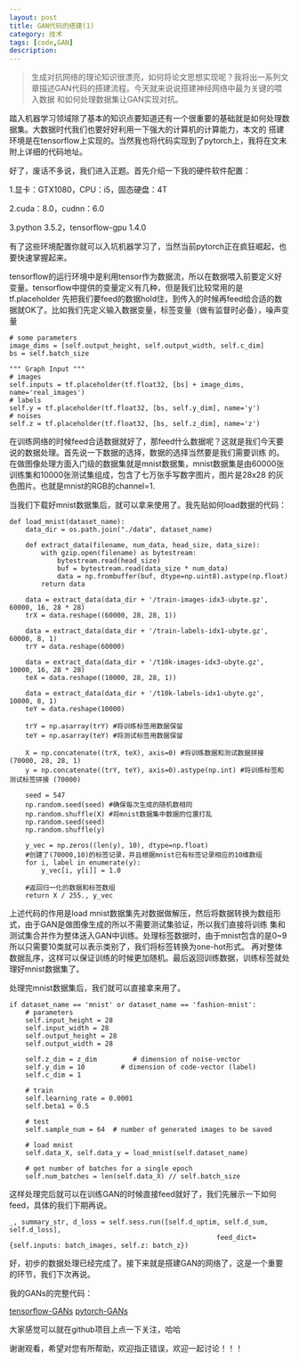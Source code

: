 ```yaml
---
layout: post
title: GAN代码的搭建(1)
category: 技术
tags: [code,GAN]
description: 
---
```


>生成对抗网络的理论知识很漂亮，如何将论文思想实现呢？我将出一系列文章描述GAN代码的搭建流程。今天就来说说搭建神经网络中最为关键的喂入数据
和如何处理数据集让GAN实现对抗。

踏入机器学习领域除了基本的知识点要知道还有一个很重要的基础就是如何处理数据集。大数据时代我们也要好好利用一下强大的计算机的计算能力，本文的
搭建环境是在tensorflow上实现的。当然我也将代码实现到了pytorch上，我将在文末附上详细的代码地址。

好了，废话不多说，我们进入正题。首先介绍一下我的硬件软件配置：

1.显卡：GTX1080，CPU：i5，固态硬盘：4T

2.cuda：8.0，cudnn：6.0

3.python 3.5.2，tensorflow-gpu 1.4.0

有了这些环境配置你就可以入坑机器学习了，当然当前pytorch正在疯狂崛起，也要快速掌握起来。

tensorflow的运行环境中是利用tensor作为数据流，所以在数据喂入前要定义好变量。tensorflow中提供的变量定义有几种，但是我们比较常用的是tf.placeholder
先把我们要feed的数据hold住，到传入的时候再feed给合适的数据就OK了。比如我们先定义输入数据变量，标签变量（做有监督时必备），噪声变量

    # some parameters
    image_dims = [self.output_height, self.output_width, self.c_dim]
    bs = self.batch_size

    """ Graph Input """
    # images
    self.inputs = tf.placeholder(tf.float32, [bs] + image_dims, name='real_images')
    # labels
    self.y = tf.placeholder(tf.float32, [bs, self.y_dim], name='y')
    # noises
    self.z = tf.placeholder(tf.float32, [bs, self.z_dim], name='z')

在训练网络的时候feed合适数据就好了，那feed什么数据呢？这就是我们今天要说的数据处理。首先说一下数据的选择，数据的选择当然要是我们需要训练
的。在做图像处理方面入门级的数据集就是mnist数据集，mnist数据集是由60000张训练集和10000张测试集组成，包含了七万张手写数字图片，图片是28x28
的灰色图片。也就是mnist的RGB的channel=1.

当我们下载好mnist数据集后，就可以拿来使用了。我先贴如何load数据的代码：

    def load_mnist(dataset_name):
        data_dir = os.path.join("./data", dataset_name)

        def extract_data(filename, num_data, head_size, data_size):
            with gzip.open(filename) as bytestream:
                bytestream.read(head_size)
                buf = bytestream.read(data_size * num_data)
                data = np.frombuffer(buf, dtype=np.uint8).astype(np.float)
            return data

        data = extract_data(data_dir + '/train-images-idx3-ubyte.gz', 60000, 16, 28 * 28)
        trX = data.reshape((60000, 28, 28, 1))

        data = extract_data(data_dir + '/train-labels-idx1-ubyte.gz', 60000, 8, 1)
        trY = data.reshape(60000)

        data = extract_data(data_dir + '/t10k-images-idx3-ubyte.gz', 10000, 16, 28 * 28)
        teX = data.reshape((10000, 28, 28, 1))

        data = extract_data(data_dir + '/t10k-labels-idx1-ubyte.gz', 10000, 8, 1)
        teY = data.reshape(10000)

        trY = np.asarray(trY) #将训练标签用数据保留
        teY = np.asarray(teY) #将测试标签用数据保留

        X = np.concatenate((trX, teX), axis=0) #将训练数据和测试数据拼接 (70000, 28, 28, 1)
        y = np.concatenate((trY, teY), axis=0).astype(np.int) #将训练标签和测试标签拼接 (70000)

        seed = 547
        np.random.seed(seed) #确保每次生成的随机数相同
        np.random.shuffle(X) #将mnist数据集中数据的位置打乱
        np.random.seed(seed)
        np.random.shuffle(y)

        y_vec = np.zeros((len(y), 10), dtype=np.float)
        #创建了(70000,10)的标签记录，并且根据mnist已有标签记录相应的10维数组
        for i, label in enumerate(y):
            y_vec[i, y[i]] = 1.0

        #返回归一化的数据和标签数组
        return X / 255., y_vec

上述代码的作用是load mnist数据集先对数据做解压，然后将数据转换为数组形式，由于GAN是做图像生成的所以不需要测试集验证，所以我们直接将训练
集和测试集合并作为整体送入GAN中训练。处理标签数据时，由于mnist包含的是0~9所以只需要10类就可以表示类别了，我们将标签转换为one-hot形式。
再对整体数据乱序，这样可以保证训练的时候更加随机。最后返回训练数据，训练标签就处理好mnist数据集了。

处理完mnist数据集后，我们就可以直接拿来用了。

    if dataset_name == 'mnist' or dataset_name == 'fashion-mnist':
        # parameters
        self.input_height = 28
        self.input_width = 28
        self.output_height = 28
        self.output_width = 28

        self.z_dim = z_dim         # dimension of noise-vector
        self.y_dim = 10         # dimension of code-vector (label)
        self.c_dim = 1

        # train
        self.learning_rate = 0.0001
        self.beta1 = 0.5

        # test
        self.sample_num = 64  # number of generated images to be saved

        # load mnist
        self.data_X, self.data_y = load_mnist(self.dataset_name)

        # get number of batches for a single epoch
        self.num_batches = len(self.data_X) // self.batch_size

这样处理完后就可以在训练GAN的时候直接feed就好了，我们先展示一下如何feed，具体的我们下期再说。

    _, summary_str, d_loss = self.sess.run([self.d_optim, self.d_sum, self.d_loss],
                                                        feed_dict={self.inputs: batch_images, self.z: batch_z})

好，初步的数据处理已经完成了。接下来就是搭建GAN的网络了，这是一个重要的环节，我们下次再说。

我的GANs的完整代码：

[tensorflow-GANs](https://github.com/TwistedW/tensorflow-GANs)
[pytorch-GANs](https://github.com/TwistedW/pytorch-GANs)

大家感觉可以就在github项目上点一下关注，哈哈

谢谢观看，希望对您有所帮助，欢迎指正错误，欢迎一起讨论！！！